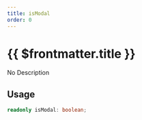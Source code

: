 ```yaml
---
title: isModal
order: 0
---
```


# {{ $frontmatter.title }}

No Description

## Usage

```ts
readonly isModal: boolean;
```
